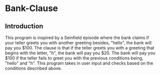 # Bank-Clause
<h2>Introduction</h2>
<p>
  This program is inspired by a Seinfield episode where the bank claims if your teller greets you with another greeting besides, "hello", the bank will pay you $100. The clause is that if the teller greets you with a greeting that begins with the letter, "h", the bank will pay you $20. The bank will pay you $100 if the teller fails to greet you with the previous conditions being, "hello" and "h". This program takes in user input and checks based on the conditions described above. 
</p>

